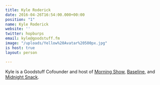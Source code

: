 ```yaml
---
title: Kyle Roderick
date: 2016-04-26T16:54:00.000+00:00
position: "1"
name: Kyle Roderick
website: ''
twitter: hopburps
email: kyle@goodstuff.fm
image: "/uploads/Yellow%20Avatar%20500px.jpg"
is host: true
layout: person

---
```

Kyle is a Goodstuff Cofounder and host of [Morning Show](http://goodstuff.fm/morningshow), [Baseline](https://goodstuff.fm/baseline "Baseline"), and [Midnight Snack](https://goodstuff.fm/midnightsnack "Midnight Snack").